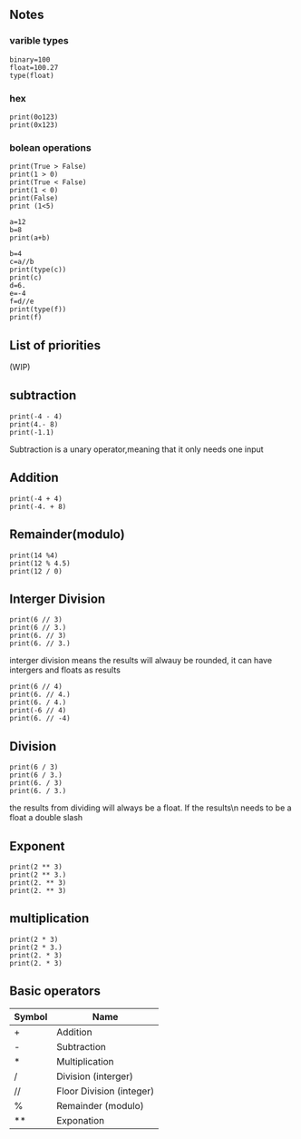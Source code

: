 
##  **Notes**

### varible types 
```
binary=100
float=100.27
type(float)
```

### hex
```
print(0o123)
print(0x123)
```

### bolean operations 
``` 
print(True > False)
print(1 > 0)
print(True < False)
print(1 < 0)
print(False)
print (1<5)
```

```
a=12
b=8
print(a+b)

b=4
c=a//b
print(type(c))
print(c)
d=6.
e=-4
f=d//e
print(type(f))
print(f)
```

##  **List of priorities**
(WIP)



##  **subtraction**
```
print(-4 - 4)
print(4.- 8)
print(-1.1)
```	
Subtraction is a unary operator,meaning that it only needs one input

## **Addition**
```
print(-4 + 4)
print(-4. + 8)
```

## **Remainder(modulo)**
```
print(14 %4)
print(12 % 4.5)
print(12 / 0)
```

##  **Interger Division**
```
print(6 // 3)
print(6 // 3.)
print(6. // 3)
print(6. // 3.)
```
interger division means the results will alwauy be rounded, it can have intergers and floats as results

```
print(6 // 4)
print(6. // 4.)
print(6. / 4.)
print(-6 // 4)
print(6. // -4)
```

## **Division**
```
print(6 / 3)
print(6 / 3.)
print(6. / 3)
print(6. / 3.)
````
the results from dividing will always be a float. If the results\n needs to be a float a double slash


## **Exponent**
```
print(2 ** 3)
print(2 ** 3.)
print(2. ** 3)
print(2. ** 3)
```
## **multiplication**
```
print(2 * 3)
print(2 * 3.)
print(2. * 3)
print(2. * 3)
```


## **Basic operators**
|Symbol|Name|
|-----|------|
| +| Addition|
| -| Subtraction|
| *|Multiplication|
| /|Division (interger)|
| //|Floor Division (integer)|
| %|Remainder (modulo)|  
| **|Exponation|



